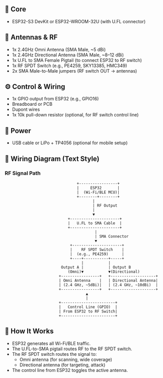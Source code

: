 ## 🧠 Core

- ESP32-S3 DevKit or ESP32-WROOM-32U (with U.FL connector)

## 📡 Antennas & RF

- 1x 2.4GHz Omni Antenna (SMA Male, ~5 dBi)
- 1x 2.4GHz Directional Antenna (SMA Male, ~8–12 dBi)
- 1x U.FL to SMA Female Pigtail (to connect ESP32 to RF switch)
- 1x RF SPDT Switch (e.g., PE4259, SKY13385, HMC349)
- 2x SMA Male-to-Male jumpers (RF switch OUT → antennas)

## ⚙️ Control & Wiring

- 1x GPIO output from ESP32 (e.g., GPIO16)
- Breadboard or PCB
- Dupont wires
- 1x 10k pull-down resistor (optional, for RF switch control line)

## 🔌 Power

- USB cable or LiPo + TP4056 (optional for mobile setup)

## 🔧 Wiring Diagram (Text Style)

### RF Signal Path 
                                    +-----------------+
                                    |     ESP32       |
                                    |  (Wi-Fi/BLE MCU)|
                                    +--------+--------+
                                           |
                                           | RF Output
                                           |
                                           ▼
                                +----------------------+
                                |   U.FL to SMA Cable  |
                                +----------------------+
                                            |
                                            | SMA Connector
                                            ▼
                                 +----------------------+
                                 |    RF SPDT Switch    |
                                 |  (e.g., PE4259)      |
                                 +----+-----------+-----+
                                      |           |
                             Output A |           | Output B
                                (Omni)▼           ▼(Directional)
                            +-----------------+   +--------------------+
                            | Omni Antenna    |   | Directional Antenna|
                            | (2.4 GHz, ~5dBi)|   | (2.4 GHz, ~10dBi)  |
                            +-----------------+   +--------------------+
                                        ▲
                                        |
                            +------------------------+
                            |   Control Line (GPIO)  |
                            | From ESP32 to RF Switch|
                            +------------------------+


## 🧠 How It Works

- ESP32 generates all Wi-Fi/BLE traffic.
- The U.FL-to-SMA pigtail routes RF to the RF SPDT switch.
- The RF SPDT switch routes the signal to:
    - Omni antenna (for scanning, wide coverage)
    - Directional antenna (for targeting, attack)
- The control line from ESP32 toggles the active antenna.